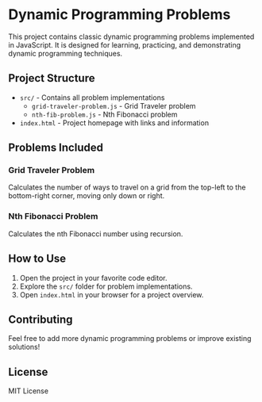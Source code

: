 # Dynamic Programming Problems

This project contains classic dynamic programming problems implemented in JavaScript. It is designed for learning, practicing, and demonstrating dynamic programming techniques.

## Project Structure

- `src/` - Contains all problem implementations
    - `grid-traveler-problem.js` - Grid Traveler problem
    - `nth-fib-problem.js` - Nth Fibonacci problem
- `index.html` - Project homepage with links and information

## Problems Included

### Grid Traveler Problem
Calculates the number of ways to travel on a grid from the top-left to the bottom-right corner, moving only down or right.

### Nth Fibonacci Problem
Calculates the nth Fibonacci number using recursion.

## How to Use

1. Open the project in your favorite code editor.
2. Explore the `src/` folder for problem implementations.
3. Open `index.html` in your browser for a project overview.

## Contributing
Feel free to add more dynamic programming problems or improve existing solutions!

## License
MIT License
